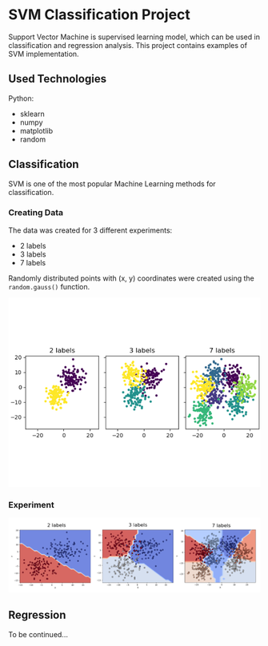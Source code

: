 # SVM Classification Project

Support Vector Machine is supervised learning model, which can be used in classification and regression analysis.
This project contains examples of SVM implementation.

## Used Technologies

Python:
- sklearn
- numpy
- matplotlib
- random

## Classification

SVM is one of the most popular Machine Learning methods for classification.

### Creating Data

The data was created for 3 different experiments:
- 2 labels
- 3 labels
- 7 labels

Randomly distributed points with (x, y) coordinates were created using the `random.gauss()` function. 


![](./images/raw_points.png)


### Experiment

![](./images/classifed_points.png)

## Regression
To be continued...
